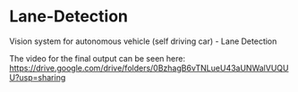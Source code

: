 # Lane-Detection
Vision system for autonomous vehicle (self driving car) - Lane Detection

The video for the final output can be seen here: https://drive.google.com/drive/folders/0BzhagB6vTNLueU43aUNWalVUQUU?usp=sharing
